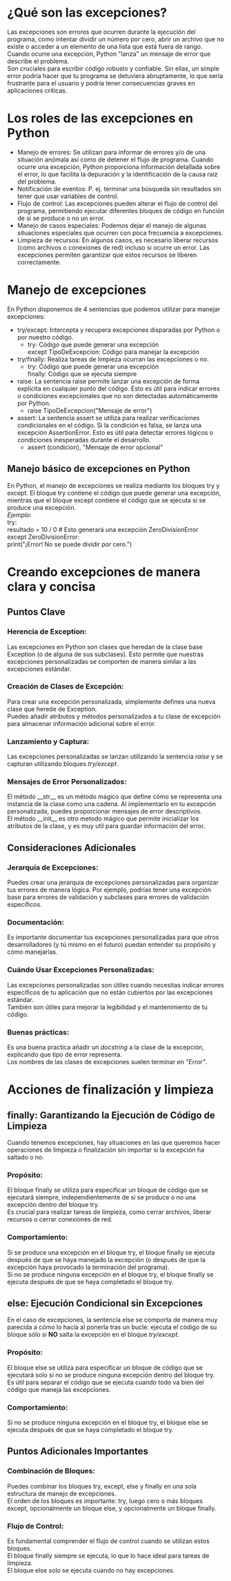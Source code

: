 # ¿Qué son las excepciones?

Las excepciones son errores que ocurren durante la ejecución del programa, como intentar dividir un número por cero, abrir un archivo que no existe o acceder a un elemento de una lista que está fuera de rango. Cuando ocurre una excepción, Python "lanza" un mensaje de error que describe el problema.  
Son cruciales para escribir código robusto y confiable. Sin ellas, un simple error podría hacer que tu programa se detuviera abruptamente, lo que sería frustrante para el usuario y podría tener consecuencias graves en aplicaciones críticas.  

# Los roles de las excepciones en Python

- Manejo de errores: Se utilizan para informar de errores y/o de una situación anómala así como de detener el flujo de programa. Cuando ocurre una excepción, Python proporciona información detallada sobre el error, lo que facilita la depuración y la identificación de la causa raíz del problema.  
- Notificación de eventos: P. ej. terminar una búsqueda sin resultados sin tener que usar variables de control.  
- Flujo de control: Las excepciones pueden alterar el flujo de control del programa, permitiendo ejecutar diferentes bloques de código en función de si se produce o no un error.  
- Manejo de casos especiales: Podemos dejar el manejo de algunas situaciones especiales que ocurren con poca frecuencia a excepciones.  
- Limpieza de recursos: En algunos casos, es necesario liberar recursos (como archivos o conexiones de red) incluso si ocurre un error. Las excepciones permiten garantizar que estos recursos se liberen correctamente.  

# Manejo de excepciones

En Python disponemos de 4 sentencias que podemos utilizar para manejar excepciones:  
- try/except: Intercepta y recupera excepciones disparadas por Python o por nuestro código.  
  - try: Código que puede generar una excepción  
    except TipoDeExcepcion: Código para manejar la excepción  
- try/finally: Realiza tareas de limpieza ocurran las excepciones o no.  
  - try: Código que puede generar una excepción  
    finally: Código que se ejecuta siempre  
- raise: La sentencia raise permite lanzar una excepción de forma explícita en cualquier punto del código. Esto es útil para indicar errores o condiciones excepcionales que no son detectadas automáticamente por Python.  
  - raise TipoDeExcepcion("Mensaje de error")  
- assert: La sentencia assert se utiliza para realizar verificaciones condicionales en el código. Si la condición es falsa, se lanza una excepción AssertionError. Esto es útil para detectar errores lógicos o condiciones inesperadas durante el desarrollo.  
  - assert (condicion), "Mensaje de error opcional"  

## Manejo básico de excepciones en Python
En Python, el manejo de excepciones se realiza mediante los bloques try y except. El bloque try contiene el código que puede generar una excepción, mientras que el bloque except contiene el código que se ejecuta si se produce una excepción.  
*Ejemplo*:  
try:  
    resultado = 10 / 0  # Esto generará una excepción ZeroDivisionError  
except ZeroDivisionError:  
    print("¡Error! No se puede dividir por cero.")  

# Creando excepciones de manera clara y concisa

## Puntos Clave
### Herencia de Exception:
Las excepciones en Python son clases que heredan de la clase base Exception (o de alguna de sus subclases). Esto permite que nuestras excepciones personalizadas se comporten de manera similar a las excepciones estándar.  
### Creación de Clases de Excepción:
Para crear una excepción personalizada, simplemente defines una nueva clase que herede de Exception.  
Puedes añadir atributos y métodos personalizados a tu clase de excepción para almacenar información adicional sobre el error.  
### Lanzamiento y Captura:
Las excepciones personalizadas se lanzan utilizando la sentencia *raise* y se capturan utilizando bloques *try/except*.  
### Mensajes de Error Personalizados:
El método \_\_str__ es un método mágico que define cómo se representa una instancia de la clase como una cadena. Al implementarlo en tu excepción personalizada, puedes proporcionar mensajes de error descriptivos.  
El método \_\_init__ es otro metodo mágico que permite inicializar los atributos de la clase, y es muy util para guardar información del error.  

## Consideraciones Adicionales
### Jerarquía de Excepciones:
Puedes crear una jerarquía de excepciones personalizadas para organizar tus errores de manera lógica. Por ejemplo, podrías tener una excepción base para errores de validación y subclases para errores de validación específicos.  
### Documentación:
Es importante documentar tus excepciones personalizadas para que otros desarrolladores (y tú mismo en el futuro) puedan entender su propósito y cómo manejarlas.  
### Cuándo Usar Excepciones Personalizadas:
Las excepciones personalizadas son útiles cuando necesitas indicar errores específicos de tu aplicación que no están cubiertos por las excepciones estándar.  
También son útiles para mejorar la legibilidad y el mantenimiento de tu código.  
### Buenas prácticas:
Es una buena practica añadir un *docstring* a la clase de la excepción, explicando que tipo de error representa.  
Los nombres de las clases de excepciones suelen terminar en *"Error"*.  

# Acciones de finalización y limpieza

## **finally**: Garantizando la Ejecución de Código de Limpieza

Cuando tenemos excepciones, hay situaciones en las que queremos hacer operaciones de limpieza o finalización sin importar si la excepción ha saltado o no.  

### Propósito:
El bloque finally se utiliza para especificar un bloque de código que se ejecutará siempre, independientemente de si se produce o no una excepción dentro del bloque try.  
Es crucial para realizar tareas de limpieza, como cerrar archivos, liberar recursos o cerrar conexiones de red.  
### Comportamiento:
Si se produce una excepción en el bloque try, el bloque finally se ejecuta después de que se haya manejado la excepción (o después de que la excepción haya provocado la terminación del programa).  
Si no se produce ninguna excepción en el bloque try, el bloque finally se ejecuta después de que se haya completado el bloque try.  

## **else**: Ejecución Condicional sin Excepciones

En el caso de excepciones, la sentencia else se comporta de manera muy parecida a cómo lo hacía al ponerla tras un bucle: ejecuta el código de su bloque sólo si **NO** salta la excepción en el bloque *try/except*.  

### Propósito:
El bloque else se utiliza para especificar un bloque de código que se ejecutará solo si no se produce ninguna excepción dentro del bloque try.  
Es útil para separar el código que se ejecuta cuando todo va bien del código que maneja las excepciones.   
### Comportamiento:
Si no se produce ninguna excepción en el bloque try, el bloque else se ejecuta después de que se haya completado el bloque try.  

## Puntos Adicionales Importantes
### Combinación de Bloques:
Puedes combinar los bloques try, except, else y finally en una sola estructura de manejo de excepciones.  
El orden de los bloques es importante: try, luego cero o más bloques except, opcionalmente un bloque else, y opcionalmente un bloque finally.  
### Flujo de Control:
Es fundamental comprender el flujo de control cuando se utilizan estos bloques.  
El bloque finally siempre se ejecuta, lo que lo hace ideal para tareas de limpieza.  
El bloque else solo se ejecuta cuando no hay excepciones.  
